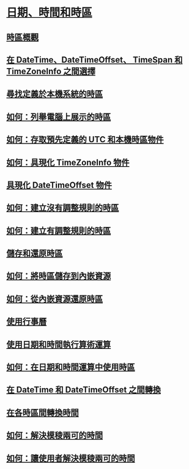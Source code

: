 # [日期、時間和時區](index.md)
## [時區概觀](time-zone-overview.md)
## [在 DateTime、DateTimeOffset、 TimeSpan 和  TimeZoneInfo 之間選擇](choosing-between-datetime.md)
## [尋找定義於本機系統的時區](finding-the-time-zones-on-local-system.md)
## [如何：列舉電腦上展示的時區](enumerate-time-zones.md)
## [如何：存取預先定義的 UTC 和本機時區物件](access-utc-and-local.md)
## [如何：具現化 TimeZoneInfo 物件](instantiate-time-zone-info.md)
## [具現化 DateTimeOffset 物件](instantiating-a-datetimeoffset-object.md)
## [如何：建立沒有調整規則的時區](create-time-zones-without-adjustment-rules.md)
## [如何：建立有調整規則的時區](create-time-zones-with-adjustment-rules.md)
## [儲存和還原時區](saving-and-restoring-time-zones.md)
## [如何：將時區儲存到內嵌資源](save-time-zones-to-an-embedded-resource.md)
## [如何：從內嵌資源還原時區](restore-time-zones-from-an-embedded-resource.md)
## [使用行事曆](working-with-calendars.md)
## [使用日期和時間執行算術運算](performing-arithmetic-operations.md)
## [如何：在日期和時間運算中使用時區](use-time-zones-in-arithmetic.md)
## [在 DateTime 和 DateTimeOffset 之間轉換](converting-between-datetime-and-offset.md)
## [在各時區間轉換時間](converting-between-time-zones.md)
## [如何：解決模稜兩可的時間](resolve-ambiguous-times.md)
## [如何：讓使用者解決模稜兩可的時間](let-users-resolve-ambiguous-times.md)
